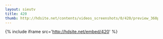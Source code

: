 ```yaml
---
layout: sieutv
title: 420
thumb: http://hdsite.net/contents/videos_screenshots/0/420/preview_360p.mp4.jpg
---
```

{% include iframe src='http://hdsite.net/embed/420' %}
 
